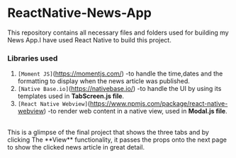 # ReactNative-News-App
This repository contains all necessary files and folders used for building my News App.I have used React Native to build this project.
<br>
### Libraries used 
1. `[Moment JS]`(https://momentjs.com/) -to handle the time,dates and the formatting to display when the news article was published.
2. `[Native Base.io]`(https://nativebase.io/) -to handle the UI by using its templates used in **TabScreen.js file**.
3. `[React Native Webview]`(https://www.npmjs.com/package/react-native-webview) -to render web content in a native view, used in **Modal.js file**.
<br>
This is a glimpse of the final project that shows the three tabs and by clicking The **View** functionality, it passes the props onto the next page to show the clicked news article in great detail.

